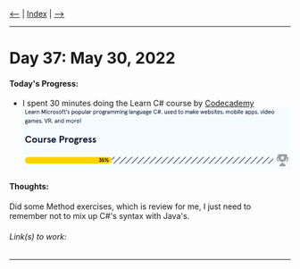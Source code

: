 [<--](../Days/Day36.md) | [Index](../README.md) | [-->](../Days/Day38.md)
____
# Day 37: May 30, 2022
#### Today's Progress:
- I spent 30 minutes doing the Learn C# course by [Codecademy](https://www.codecademy.com/learn/learn-c-sharp)<br>
![CsharpProgress35.png](../Attachments-DOC/CsharpProgress35.png)

#### Thoughts:
Did some Method exercises, which is review for me, I just need to remember not to mix up C#'s syntax with Java's.

###### Link(s) to work:

___
